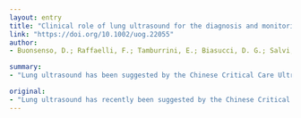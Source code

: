 ```yaml
---
layout: entry
title: "Clinical role of lung ultrasound for the diagnosis and monitoring of COVID-19 pneumonia in pregnant women"
link: "https://doi.org/10.1002/uog.22055"
author:
- Buonsenso, D.; Raffaelli, F.; Tamburrini, E.; Biasucci, D. G.; Salvi, S.; Smargiassi, A.; Inchingolo, R.; Scambia, G.; Lanzone, A.; Testa, A. C.; Moro, F.

summary:
- "Lung ultrasound has been suggested by the Chinese Critical Care Ultrasound Study Group and Italian Academy of Thoracic Ultrasound as an accurate tool to detect lung involvement during COVID-19. LUS was more sensitive than chest X-ray. Three patients had resolution of lung pathology at ultrasound after 96 h of admission. Two pregnancies are ongoing, while two patients had cesarean delivery with no fetal complications."

original:
- "Lung ultrasound has recently been suggested by the Chinese Critical Care Ultrasound Study Group and Italian Academy of Thoracic Ultrasound as an accurate tool to detect lung involvement during COVID-19. Although chest Computer Tomography (CT) represents the gold standard to assess lung involvement, with a specificity even superior to the nasal/pharyngeal swab for diagnosis, lung ultrasound examination can be a valid alternative to CT scan, with some advantages, particularly desirable for pregnant women. Indeed, ultrasound can be performed directly at bed side by a single operator, reducing the risk of spreading the outbreak among health professionals, as well as it is a radiation free exam making to be easier monitoring those patients who require serial exams. In the present study, we reported four cases of pregnant women affectd by COVID-19 infection who have been monitoring with lung ultrasound examination. All patients showed ultrasound features indicative of COVID-19 pneumonia at admission: irregular pleural lines and vertical artifacts (B-lines) were observed in all four cases, whereas patchy areas of white lung in two cases. LUS was more sensitive than chest X-ray in detecting COVID-19. Three patients had resolution of lung pathology at ultrasound after 96 h of admission. Two pregnancies are ongoing, whereas two patients had cesarean delivery with no fetal complications. PCR testing of both cord blood and newborn swabs were negative in both cases. This article is protected by copyright. All rights reserved."
---
```


